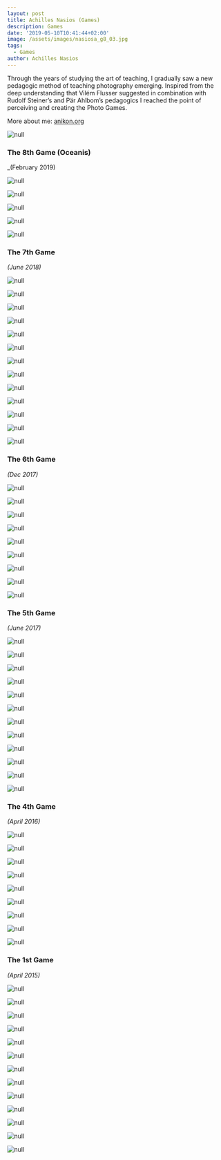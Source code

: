 ```yaml
---
layout: post
title: Achilles Nasios (Games)
description: Games
date: '2019-05-10T10:41:44+02:00'
image: /assets/images/nasiosa_g8_03.jpg
tags:
  - Games
author: Achilles Nasios
---
```

Through the years of studying the art of teaching, I gradually saw a new pedagogic method of teaching photography emerging. Inspired from the deep understanding that Vilém Flusser suggested in combination with Rudolf Steiner’s and Pär Ahlbom’s pedagogics I reached the point of perceiving and creating the Photo Games.

More about me: <a href="https://anikon.org/" target="_blank">anikon.org</a>

![null](/assets/images/nasios_g8_pres.jpg#full)

### The 8th Game (Oceanis)

_(February 2019)

![null](/assets/images/nasiosa_g8_01.jpg)

![null](/assets/images/nasiosa_g8_02.jpg)

![null](/assets/images/nasiosa_g8_03.jpg)

![null](/assets/images/nasiosa_g8_04.jpg)

![null](/assets/images/nasiosa_g8_05.jpg)

### The 7th Game

_(June 2018)_

![null](/assets/images/nasiosa_g7_01.jpg)

![null](/assets/images/nasiosa_g7_02.jpg)

![null](/assets/images/nasiosa_g7_03.jpg)

![null](/assets/images/nasiosa_g7_04.jpg)

![null](/assets/images/nasiosa_g7_05.jpg)

![null](/assets/images/nasiosa_g7_06.jpg)

![null](/assets/images/nasiosa_g7_07.jpg)

![null](/assets/images/nasiosa_g7_08.jpg)

![null](/assets/images/nasiosa_g7_09.jpg)

![null](/assets/images/nasiosa_g7_10.jpg)

![null](/assets/images/nasiosa_g7_11.jpg)

![null](/assets/images/nasiosa_g7_12.jpg)

![null](/assets/images/nasios06-presentation.jpg#full)

### The 6th Game

_(Dec 2017)_

![null](/assets/images/nasios06.1.jpg)

![null](/assets/images/nasios06.2.jpg)

![null](/assets/images/nasios06.3.jpg)

![null](/assets/images/nasios06.4.jpg)

![null](/assets/images/nasios06.5.jpg)

![null](/assets/images/nasios06.7.jpg)

![null](/assets/images/nasios06.8.jpg)

![null](/assets/images/nasios06.9.jpg)

![null](/assets/images/nasios-g06parousiasi.jpg#full)

### The 5th Game

_(June 2017)_

![null](/assets/images/nasios05.1.jpg)

![null](/assets/images/nasios05.10.jpg)

![null](/assets/images/nasios05.11.jpg)

![null](/assets/images/nasios05.2.jpg)

![null](/assets/images/nasios05.3.jpg)

![null](/assets/images/nasios05.4.jpg)

![null](/assets/images/nasios05.5.jpg)

![null](/assets/images/nasios05.6.jpg)

![null](/assets/images/nasios05.7.jpg)

![null](/assets/images/nasios05.8.jpg)

![null](/assets/images/nasios05.9.jpg)

![null](/assets/images/nasios04.-presentationweb.jpg#full)

### The 4th Game

_(April 2016)_

![null](/assets/images/nasios04.1.jpg)

![null](/assets/images/nasios04.2.jpg)

![null](/assets/images/nasios04.3.jpg)

![null](/assets/images/nasios04.4.jpg)

![null](/assets/images/nasios04.5.jpg)

![null](/assets/images/nasios04.6.jpg)

![null](/assets/images/nasios04.7.jpg)

![null](/assets/images/nasios04.8.jpg)

![null](/assets/images/nasios01.-presentationweb.jpg#full)

### The 1st Game

_(April 2015)_

![null](/assets/images/nasios01.1.jpg)

![null](/assets/images/nasios01.2.jpg)

![null](/assets/images/nasios01.3.jpg)

![null](/assets/images/nasios01.4.jpg)

![null](/assets/images/nasios01.5.jpg)

![null](/assets/images/nasios01.6.jpg)

![null](/assets/images/nasios01.7.jpg)

![null](/assets/images/nasios01.8.jpg)

![null](/assets/images/nasios01.9.jpg)

![null](/assets/images/nasios01.10.jpg)

![null](/assets/images/nasios01.11.jpg)

![null](/assets/images/nasios01.12.jpg)

![null](/assets/images/nasios01.13.jpg)
